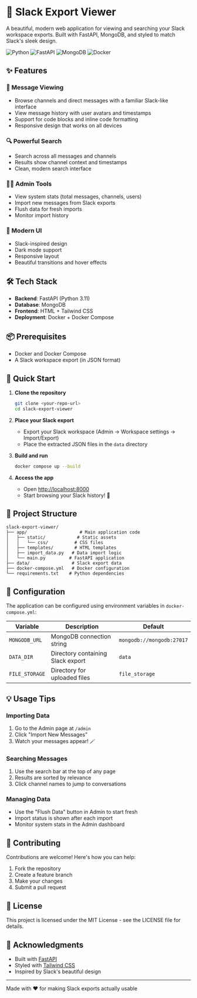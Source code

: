 # 🚀 Slack Export Viewer

A beautiful, modern web application for viewing and searching your Slack workspace exports. Built with FastAPI, MongoDB, and styled to match Slack's sleek design.

![Python](https://img.shields.io/badge/python-3.11-blue.svg)
![FastAPI](https://img.shields.io/badge/FastAPI-latest-009688.svg)
![MongoDB](https://img.shields.io/badge/MongoDB-latest-47A248.svg)
![Docker](https://img.shields.io/badge/docker-latest-2496ED.svg)

## ✨ Features

### 💬 Message Viewing
- Browse channels and direct messages with a familiar Slack-like interface
- View message history with user avatars and timestamps
- Support for code blocks and inline code formatting
- Responsive design that works on all devices

### 🔍 Powerful Search
- Search across all messages and channels
- Results show channel context and timestamps
- Clean, modern search interface

### 👨‍💼 Admin Tools
- View system stats (total messages, channels, users)
- Import new messages from Slack exports
- Flush data for fresh imports
- Monitor import history

### 🎨 Modern UI
- Slack-inspired design
- Dark mode support
- Responsive layout
- Beautiful transitions and hover effects

## 🛠 Tech Stack
- **Backend**: FastAPI (Python 3.11)
- **Database**: MongoDB
- **Frontend**: HTML + Tailwind CSS
- **Deployment**: Docker + Docker Compose

## 📦 Prerequisites
- Docker and Docker Compose
- A Slack workspace export (in JSON format)

## 🚀 Quick Start

1. **Clone the repository**
   ```bash
   git clone <your-repo-url>
   cd slack-export-viewer
   ```

2. **Place your Slack export**
   - Export your Slack workspace (Admin → Workspace settings → Import/Export)
   - Place the extracted JSON files in the `data` directory

3. **Build and run**
   ```bash
   docker compose up --build
   ```

4. **Access the app**
   - Open [http://localhost:8000](http://localhost:8000)
   - Start browsing your Slack history! 🎉

## 📁 Project Structure
```
slack-export-viewer/
├── app/                    # Main application code
│   ├── static/            # Static assets
│   │   └── css/          # CSS files
│   ├── templates/        # HTML templates
│   ├── import_data.py   # Data import logic
│   └── main.py         # FastAPI application
├── data/                # Slack export data
├── docker-compose.yml   # Docker configuration
└── requirements.txt    # Python dependencies
```

## 🔧 Configuration
The application can be configured using environment variables in `docker-compose.yml`:

| Variable | Description | Default |
|----------|-------------|---------|
| `MONGODB_URL` | MongoDB connection string | `mongodb://mongodb:27017` |
| `DATA_DIR` | Directory containing Slack export | `data` |
| `FILE_STORAGE` | Directory for uploaded files | `file_storage` |

## 💡 Usage Tips

### Importing Data
1. Go to the Admin page at `/admin`
2. Click "Import New Messages"
3. Watch your messages appear! 🪄

### Searching Messages
1. Use the search bar at the top of any page
2. Results are sorted by relevance
3. Click channel names to jump to conversations

### Managing Data
- Use the "Flush Data" button in Admin to start fresh
- Import status is shown after each import
- Monitor system stats in the Admin dashboard

## 🤝 Contributing
Contributions are welcome! Here's how you can help:

1. Fork the repository
2. Create a feature branch
3. Make your changes
4. Submit a pull request

## 📝 License
This project is licensed under the MIT License - see the LICENSE file for details.

## 🙏 Acknowledgments
- Built with [FastAPI](https://fastapi.tiangolo.com/)
- Styled with [Tailwind CSS](https://tailwindcss.com/)
- Inspired by Slack's beautiful design

---
Made with ❤️ for making Slack exports actually usable
